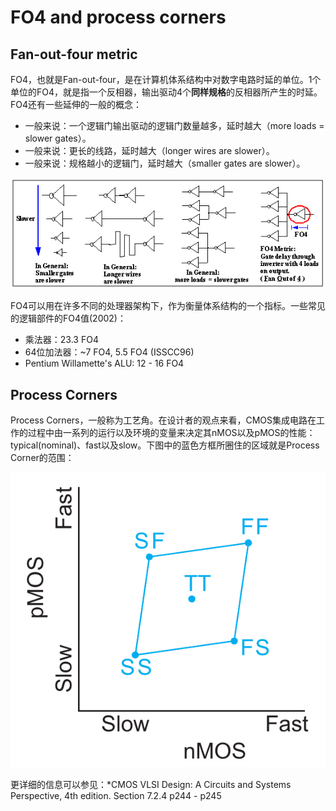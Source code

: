 # FO4 and process corners

## Fan-out-four metric

FO4，也就是Fan-out-four，是在计算机体系结构中对数字电路时延的单位。1个单位的FO4，就是指一个反相器，输出驱动4个**同样规格**的反相器所产生的时延。FO4还有一些延伸的一般的概念：

- 一般来说：一个逻辑门输出驱动的逻辑门数量越多，延时越大（more loads = slower gates）。
- 一般来说：更长的线路，延时越大（longer wires are slower）。
- 一般来说：规格越小的逻辑门，延时越大（smaller gates are slower）。

![avatar](./images/FO4_Metric.png)

FO4可以用在许多不同的处理器架构下，作为衡量体系结构的一个指标。一些常见的逻辑部件的FO4值(2002)：

- 乘法器：23.3 FO4
- 64位加法器：~7 FO4, 5.5 FO4 (ISSCC96)
- Pentium Willamette's ALU: 12 - 16 FO4

## Process Corners

Process Corners，一般称为工艺角。在设计者的观点来看，CMOS集成电路在工作的过程中由一系列的运行以及环境的变量来决定其nMOS以及pMOS的性能：typical(nominal)、fast以及slow。下图中的蓝色方框所圈住的区域就是Process Corner的范围：

![avatar](./images/process_corners.png)

更详细的信息可以参见：*CMOS VLSI Design: A Circuits and Systems Perspective, 4th edition. Section 7.2.4 p244 - p245